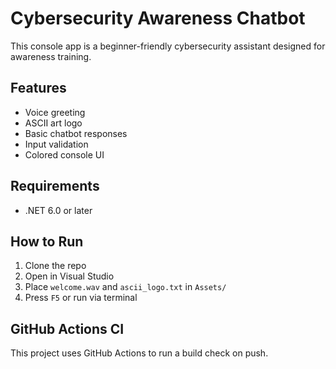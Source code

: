 # Cybersecurity Awareness Chatbot

This console app is a beginner-friendly cybersecurity assistant designed for awareness training.

## Features
- Voice greeting
- ASCII art logo
- Basic chatbot responses
- Input validation
- Colored console UI

## Requirements
- .NET 6.0 or later

## How to Run
1. Clone the repo
2. Open in Visual Studio
3. Place `welcome.wav` and `ascii_logo.txt` in `Assets/`
4. Press `F5` or run via terminal

## GitHub Actions CI
This project uses GitHub Actions to run a build check on push.
